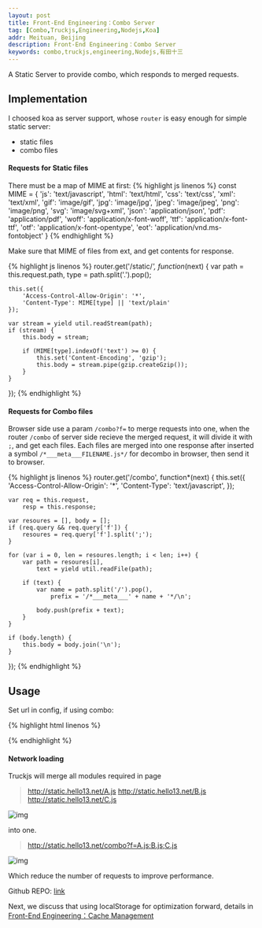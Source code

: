 ```yaml
---
layout: post
title: Front-End Engineering：Combo Server
tag: [Combo,Truckjs,Engineering,Nodejs,Koa]
addr: Meituan, Beijing
description: Front-End Engineering：Combo Server
keywords: combo,truckjs,engineering,Nodejs,有田十三
---
```


A Static Server to provide combo, which responds to merged requests.

<!--more-->

## Implementation

I choosed koa as server support, whose `router` is easy enough for simple static server:

* static files
* combo files

#### Requests for Static files

There must be a map of MIME at first:
{% highlight js linenos %}
const MIME = {
    'js': 'text/javascript',
    'html': 'text/html',
    'css': 'text/css',
    'xml': 'text/xml',
    'gif': 'image/gif',
    'jpg': 'image/jpg',
    'jpeg': 'image/jpeg',
    'png': 'image/png',
    'svg': 'image/svg+xml',
    'json': 'application/json',
    'pdf': 'application/pdf',
    'woff': 'application/x-font-woff',
    'ttf': 'application/x-font-ttf',
    'otf': 'application/x-font-opentype',
    'eot': 'application/vnd.ms-fontobject'
}
{% endhighlight %}

Make sure that MIME of files from ext, and get contents for response.

{% highlight js linenos %}
router.get('/static/*', function*(next) {
    var path = this.request.path,
        type = path.split('.').pop();

    this.set({
        'Access-Control-Allow-Origin': '*',
        'Content-Type': MIME[type] || 'text/plain'
    });

    var stream = yield util.readStream(path);
    if (stream) {
        this.body = stream;

        if (MIME[type].indexOf('text') >= 0) {
            this.set('Content-Encoding', 'gzip');
            this.body = stream.pipe(gzip.createGzip());
        }
    }
});
{% endhighlight %}

#### Requests for Combo files

Browser side use a param `/combo?f=` to merge requests into one,
when the router `/combo` of server side recieve the merged request, it will divide it with `;`, and get each files. Each files are merged into one response after inserted a symbol `/*___meta___FILENAME.js*/` for decombo in browser, then send it to browser.

{% highlight js linenos %}
router.get('/combo', function*(next) {
    this.set({
        'Access-Control-Allow-Origin': '*',
        'Content-Type': 'text/javascript',
    });

    var req = this.request,
        resp = this.response;

    var resoures = [], body = [];
    if (req.query && req.query['f']) {
        resoures = req.query['f'].split(';');
    }

    for (var i = 0, len = resoures.length; i < len; i++) {
        var path = resoures[i],
            text = yield util.readFile(path);

        if (text) {
            var name = path.split('/').pop(),
                prefix = '/*___meta___' + name + '*/\n';

            body.push(prefix + text);
        }
    }

    if (body.length) {
        this.body = body.join('\n');
    }
});
{% endhighlight %}

## Usage

Set url in config, if using combo:

{% highlight html linenos %}
<script>
    var requirejs = {
        __require: [],
        __requirejsConfig: {
            combo: {
                url: '{{ site.STATIC_HOST }}/combo?f='
            },
            prefix: '/static/js/'
        }
    }, require = function() {
        requirejs.__require.push(arguments)
    };
</script>
{% endhighlight %}

#### Network loading

Truckjs will merge all modules required in page

> http://static.hello13.net/A.js
> http://static.hello13.net/B.js
> http://static.hello13.net/C.js

![img](/static/img/post/truck.png)

into one.

> http://static.hello13.net/combo?f=A.js;B.js;C.js

![img](/static/img/post/ls-2.png)

Which reduce the number of requests to improve performance.

Github REPO: [link](https://github.com/yooungt13/combo-server)

Next, we discuss that using localStorage for optimization forward, details in [Front-End Engineering：Cache Management](/posts/localstorage/)

